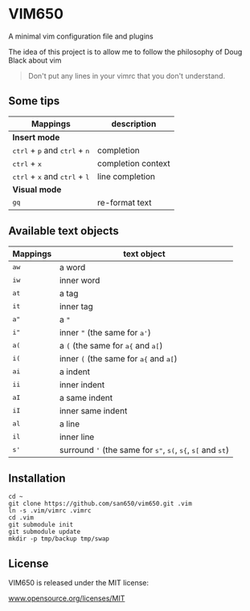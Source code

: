 # VIM650

A minimal vim configuration file and plugins

The idea of this project is to allow me to follow the philosophy of Doug Black about vim

> Don't put any lines in your vimrc that you don't understand.

## Some tips

| Mappings                                                           | description        |
| ------------------------------------------------------------------ | ------------------ |
| __Insert mode__                                                    |                    |
| <kbd>ctrl</kbd> + <kbd>p</kbd> and <kbd>ctrl</kbd> + <kbd>n</kbd>  | completion         |
| <kbd>ctrl</kbd> + <kbd>x</kbd>                                     | completion context |
| <kbd>ctrl</kbd> + <kbd>x</kbd> and <kbd>ctrl</kbd> + <kbd>l</kbd>  | line completion    |
| __Visual mode__                                                    |                    |
| <kbd>gq</kbd>                                                      | re-format text     |

## Available text objects

| Mappings       | text object       |
| -------------- | ----------------- |
| <kbd>aw</kbd>  | a word            |
| <kbd>iw</kbd>  | inner word        |
| <kbd>at</kbd>  | a tag             |
| <kbd>it</kbd>  | inner tag         |
| <kbd>a"</kbd>  | a `"`             |
| <kbd>i"</kbd>  | inner `"` (the same for <kbd>a'</kbd>)                   |
| <kbd>a(</kbd>  | a `(` (the same for <kbd>a{</kbd> and <kbd>a[</kbd>)     |
| <kbd>i(</kbd>  | inner `(` (the same for <kbd>a{</kbd> and <kbd>a[</kbd>) |
| <kbd>ai</kbd>  | a indent          |
| <kbd>ii</kbd>  | inner indent      |
| <kbd>aI</kbd>  | a same indent     |
| <kbd>iI</kbd>  | inner same indent |
| <kbd>al</kbd>  | a line            |
| <kbd>il</kbd>  | inner line        |
| <kbd>s'</kbd>  | surround `'` (the same for <kbd>s"</kbd>, <kbd>s(</kbd>, <kbd>s{</kbd>, <kbd>s[</kbd> and <kbd>st</kbd>) |

## Installation

```
cd ~
git clone https://github.com/san650/vim650.git .vim
ln -s .vim/vimrc .vimrc
cd .vim
git submodule init
git submodule update
mkdir -p tmp/backup tmp/swap
```

## License

VIM650 is released under the MIT license:

www.opensource.org/licenses/MIT
